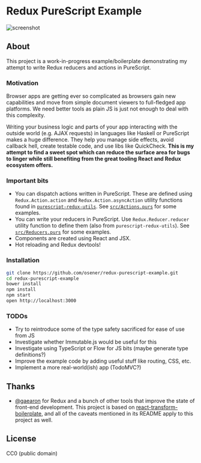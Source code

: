 # Redux PureScript Example

![screenshot](https://cloud.githubusercontent.com/assets/111265/14035960/09bcc846-f23d-11e5-8488-ebe573ba0790.png)

## About
This project is a work-in-progress example/boilerplate demonstrating my attempt
to write Redux reducers and actions in PureScript.

### Motivation

Browser apps are getting ever so complicated as browsers gain new capabilities
and move from simple document viewers to full-fledged app platforms. We need
better tools as plain JS is just not enough to deal with this complexity.

Writing your business logic and parts of your app interacting with the outside
world (e.g. AJAX requests) in languages like Haskell or PureScript makes a huge
difference. They help you manage side effects, avoid callback hell, create
testable code, and use libs like QuickCheck. **This is my attempt to find a
sweet spot which can reduce the surface area for bugs to linger while still
benefiting from the great tooling React and Redux ecosystem offers.**

### Important bits

* You can dispatch actions written in PureScript. These are defined using
  `Redux.Action.action` and `Redux.Action.asyncAction` utility functions found
  in
  [`purescript-redux-utils`](https://github.com/osener/purescript-redux-utils/tree/master/docs/Redux).
  See
  [`src/Actions.purs`](https://github.com/osener/redux-purescript-example/blob/master/src/Actions.purs)
  for some examples.
* You can write your reducers in PureScript. Use `Redux.Reducer.reducer` utility
  function to define them (also from `purescript-redux-utils`). See
  [`src/Reducers.purs`](https://github.com/osener/redux-purescript-example/blob/master/src/Reducers.purs)
  for some examples.
* Components are created using React and JSX.
* Hot reloading and Redux devtools!

### Installation

```bash
git clone https://github.com/osener/redux-purescript-example.git
cd redux-purescript-example
bower install
npm install
npm start
open http://localhost:3000
```

### TODOs

* Try to reintroduce some of the type safety sacrificed for ease of use from JS
* Investigate whether Immutable.js would be useful for this
* Investigate using TypeScript or Flow for JS bits (maybe generate type definitions?)
* Improve the example code by adding useful stuff like routing, CSS, etc.
* Implement a more real-world(ish) app (TodoMVC?)

## Thanks

* [@gaearon](https://github.com/gaearon) for Redux and a bunch of other tools
  that improve the state of front-end development. This project is based on
  [react-transform-boilerplate](https://github.com/gaearon/react-transform-boilerplate),
  and all of the caveats mentioned in its README apply to this project as well.

## License

CC0 (public domain)

